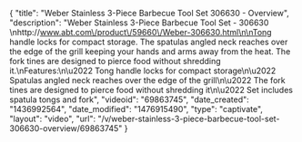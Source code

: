 {
    "title": "Weber Stainless 3-Piece Barbecue Tool Set 306630 - Overview",
    "description": "Weber Stainless 3-Piece Barbecue Tool Set - 306630 \nhttp:\/\/www.abt.com\/product\/59660\/Weber-306630.html\n\nTong handle locks for compact storage. The spatulas angled neck reaches over the edge of the grill keeping your hands and arms away from the heat. The fork tines are designed to pierce food without shredding it.\nFeatures:\n\u2022 Tong handle locks for compact storage\n\u2022 Spatulas angled neck reaches over the edge of the grill\n\u2022 The fork tines are designed to pierce food without shredding it\n\u2022 Set includes spatula tongs and fork",
    "videoid": "69863745",
    "date_created": "1436992564",
    "date_modified": "1476915490",
    "type": "captivate",
    "layout": "video",
    "url": "\/v\/weber-stainless-3-piece-barbecue-tool-set-306630-overview\/69863745"
}